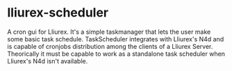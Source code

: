 # lliurex-scheduler
A cron gui for Lliurex.
It's a simple taskmanager that lets the user make some basic task schedule.
TaskScheduler integrates with Lliurex's N4d and is capable of cronjobs distribution among the clients of a Lliurex Server.
Theorically it must be capable to work as a standalone task scheduler when Lliurex's N4d isn't available.
